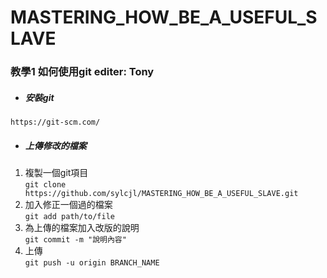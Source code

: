 # MASTERING_HOW_BE_A_USEFUL_SLAVE


### 教學1  如何使用git      editer: Tony
 - ##### 安裝git   
 ```https://git-scm.com/```
 - ##### 上傳修改的檔案
 1. 複製一個git項目   
    ```git clone https://github.com/sylcjl/MASTERING_HOW_BE_A_USEFUL_SLAVE.git```
 2. 加入修正一個過的檔案   
    ```git add path/to/file```
 3. 為上傳的檔案加入改版的說明   
    ```git commit -m "說明內容"```
 4. 上傳   
    ```git push -u origin BRANCH_NAME```
